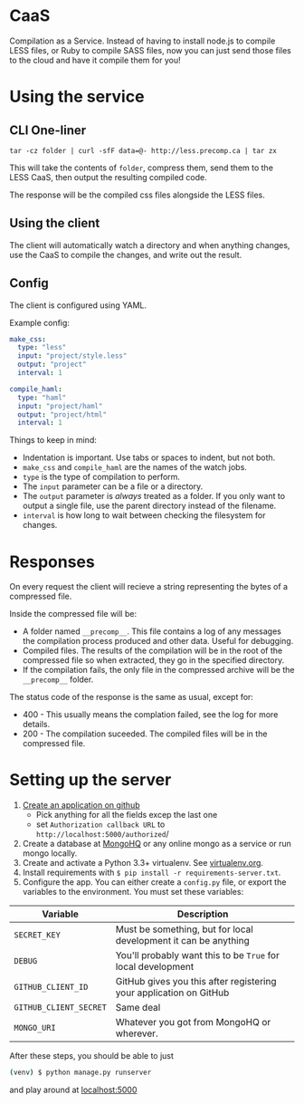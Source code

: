 CaaS
====

Compilation as a Service. Instead of having to install node.js to compile LESS
files, or Ruby to compile SASS files, now you can just send those files to the
cloud and have it compile them for you!

Using the service
=================

CLI One-liner
-------------
    tar -cz folder | curl -sfF data=@- http://less.precomp.ca | tar zx

This will take the contents of `folder`, compress them, send them to the
LESS CaaS, then output the resulting compiled code.

The response will be the compiled css files alongside the LESS files.

Using the client
----------------
The client will automatically watch a directory and when anything changes,
use the CaaS to compile the changes, and write out the result.

Config
------
The client is configured using YAML.

Example config:

```yaml
make_css:
  type: "less"
  input: "project/style.less"
  output: "project"
  interval: 1

compile_haml:
  type: "haml"
  input: "project/haml"
  output: "project/html"
  interval: 1
```

Things to keep in mind:
- Indentation is important. Use tabs or spaces to indent, but not both.
- `make_css` and `compile_haml` are the names of the watch jobs.
- `type` is the type of compilation to perform.
- The `input` parameter can be a file or a directory.
- The `output` parameter is _always_ treated as a folder.
  If you only want to output a single file, use the parent directory instead of the filename.
- `interval` is how long to wait between checking the filesystem for changes.

Responses
=========
On every request the client will recieve a string representing the bytes of a
compressed file.

Inside the compressed file will be:
- A folder named `__precomp__`. This file contains a log of any messages the
  compilation process produced and other data. Useful for debugging.
- Compiled files. The results of the compilation will be in the root of the
  compressed file so when extracted, they go in the specified directory.
- If the compilation fails, the only file in the compressed archive will be
  the `__precomp__` folder.

The status code of the response is the same as usual, except for:
- 400 - This usually means the complation failed, see the log for more details.
- 200 - The compilation suceeded. The compiled files will be in the compressed file.


Setting up the server
=====================

 1. [Create an application on github](https://github.com/settings/applications/new)
    * Pick anything for all the fields excep the last one
    * set `Authorization callback URL` to `http://localhost:5000/authorized`/
 2. Create a database at [MongoHQ](https://www.mongohq.com/home) or any online mongo as a service or run mongo locally.
 3. Create and activate a Python 3.3+ virtualenv. See [virtualenv.org](http://www.virtualenv.org/en/latest/).
 4. Install requirements with `$ pip install -r requirements-server.txt`.
 5. Configure the app. You can either create a `config.py` file, or export the variables to the environment. You must set these variables:

Variable            | Description
--------------------|------------
`SECRET_KEY`        | Must be something, but for local development it can be anything
`DEBUG`             | You'll probably want this to be `True` for local development
`GITHUB_CLIENT_ID`  | GitHub gives you this after registering your application on GitHub
`GITHUB_CLIENT_SECRET` | Same deal
`MONGO_URI`         | Whatever you got from MongoHQ or wherever.

After these steps, you should be able to just

```bash
(venv) $ python manage.py runserver
```

and play around at [localhost:5000](http://localhost:5000)
